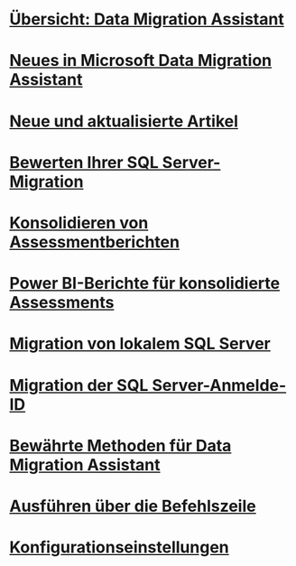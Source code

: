 # [Übersicht: Data Migration Assistant](dma-overview.md)

# [Neues in Microsoft Data Migration Assistant](dma-whatsnew.md)
# [Neue und aktualisierte Artikel](new-updated-dma.md)
# [Bewerten Ihrer SQL Server-Migration](dma-assesssqlonprem.md)
# [Konsolidieren von Assessmentberichten](dma-consolidatereports.md)
# [Power BI-Berichte für konsolidierte Assessments](dma-powerbiassesreport.md)
# [Migration von lokalem SQL Server](dma-migrateonpremsql.md)
# [Migration der SQL Server-Anmelde-ID](dma-migrateserverlogins.md)
# [Bewährte Methoden für Data Migration Assistant](dma-bestpractices.md)
# [Ausführen über die Befehlszeile](dma-commandline.md)
# [Konfigurationseinstellungen](dma-configurationsettings.md)


